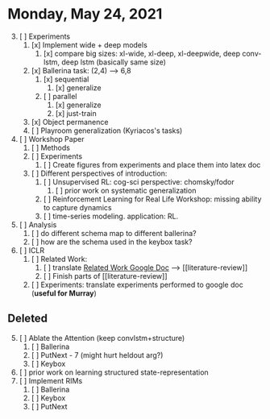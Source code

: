 # Monday, May 24, 2021

3. [ ] Experiments
   1. [x] Implement wide + deep models
      1. [x] compare big sizes: xl-wide, xl-deep, xl-deepwide, deep conv-lstm, deep lstm (basically same size)
   2. [x] Ballerina task: (2,4) --> 6,8
      1. [x] sequential
         1. [x] generalize
      2. [ ] parallel
         1. [x] generalize
         2. [x] just-train
   4. [x] Object permanence
   3. [ ] Playroom generalization (Kyriacos's tasks)
4. [ ] Workshop Paper
   1. [ ] Methods
   3. [ ] Experiments
      1. [ ] Create figures from experiments and place them into latex doc
   3. [ ] Different perspectives of introduction:
      1. [ ] Unsupervised RL: cog-sci perspective: chomsky/fodor
         1. [ ] prior work on systematic generalization
      2. [ ] Reinforcement Learning for Real Life Workshop: missing ability to capture dynamics
      3. [ ] time-series modeling. application: RL.
5. [ ] Analysis
   1. [ ] do different schema map to different ballerina?
   2. [ ] how are the schema used in the keybox task?
6. [ ] ICLR
   1. [ ] Related Work: 
      1. [ ] translate [Related Work Google Doc](https://docs.google.com/document/d/1bC-7Fycy2s56ofNgy3nfsOE3XZhcjIjYyzJBMXZ3poI/edit) --> [[literature-review]]
      2. [ ] Finish parts of [[literature-review]]
   2. [ ] Experiments: translate experiments performed to google doc (**useful for Murray**)




## Deleted 
5. [ ] Ablate the Attention (keep convlstm+structure)
      1. [ ] Ballerina
      2. [ ] PutNext - 7 (might hurt heldout arg?)
      3. [ ] Keybox
1. [ ] prior work on learning structured state-representation
2. [ ] Implement RIMs
      1. [ ] Ballerina
      2. [ ] Keybox
      3. [ ] PutNext
